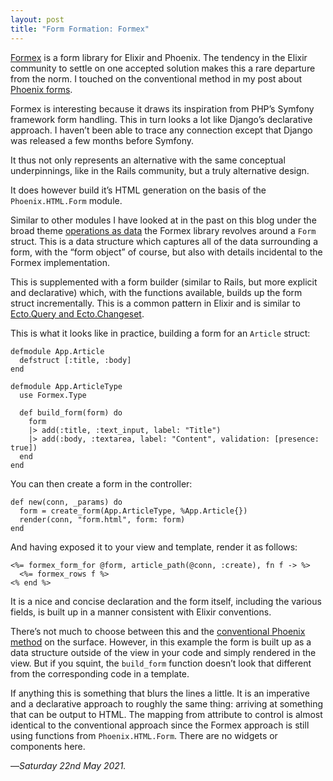 ```yaml
---
layout: post
title: "Form Formation: Formex"
---
```


[Formex][fex] is a form library for Elixir and Phoenix. The tendency in the Elixir community to settle on one accepted solution makes this a rare departure from the norm. I touched on the conventional method in my post about [Phoenix forms][pf].

Formex is interesting because it draws its inspiration from PHP’s Symfony framework form handling. This in turn looks a lot like Django’s declarative approach. I haven’t been able to trace any connection except that Django was released a few months before Symfony.

It thus not only represents an alternative with the same conceptual underpinnings, like in the Rails community, but a truly alternative design.

It does however build it’s HTML generation on the basis of the `Phoenix.HTML.Form` module.

Similar to other modules I have looked at in the past on this blog under the broad theme [operations as data][oad] the Formex library revolves around a `Form` struct. This is a data structure which captures all of the data surrounding a form, with the “form object” of course, but also with details incidental to the Formex implementation.

This is supplemented with a form builder (similar to Rails, but more explicit and declarative) which, with the functions available, builds up the form struct incrementally. This is a common pattern in Elixir and is similar to [Ecto.Query and Ecto.Changeset][ecto].

This is what it looks like in practice, building a form for an `Article` struct:

```
defmodule App.Article
  defstruct [:title, :body]
end

defmodule App.ArticleType
  use Formex.Type
  
  def build_form(form) do
    form
    |> add(:title, :text_input, label: "Title")
    |> add(:body, :textarea, label: "Content", validation: [presence: true])
  end
end
```

You can then create a form in the controller:

```
def new(conn, _params) do
  form = create_form(App.ArticleType, %App.Article{})
  render(conn, "form.html", form: form)
end
```

And having exposed it to your view and template, render it as follows:

```
<%= formex_form_for @form, article_path(@conn, :create), fn f -> %>
  <%= formex_rows f %>
<% end %>
```

It is a nice and concise declaration and the form itself, including the various fields, is built up in a manner consistent with Elixir conventions.

There’s not much to choose between this and the [conventional Phoenix method][pf] on the surface. However, in this example the form is built up as a data structure outside of the view in your code and simply rendered in the view. But if you squint, the `build_form` function doesn’t look that different from the corresponding code in a template.

If anything this is something that blurs the lines a little. It is an imperative and a declarative approach to roughly the same thing: arriving at something that can be output to HTML. The mapping from attribute to control is almost identical to the conventional approach since the Formex approach is still using functions from `Phoenix.HTML.Form`. There are no widgets or components here.

—*Saturday 22nd May 2021.*

[fex]: https://github.com/jakub-zawislak/formex
[pf]: https://www.crossingtheruby.com/2021/05/20/form-formation-phoenix.html
[oad]: https://www.crossingtheruby.com/2021/01/17/operations-as-data.html
[ecto]: https://www.crossingtheruby.com/2021/01/15/elixir-ecto-pure-impure-separation.html
